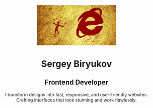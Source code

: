 <div align="center">
  <img src="assets/explorer.gif" width="50%" alt="Animated banner">
  
  <h1>Sergey Biryukov</h1>
  <h2>Frontend Developer</h2>
  
  <p>
    I transform designs into fast, responsive, and user-friendly websites. <br>
    Crafting interfaces that look stunning and work flawlessly.
  </p>
</div>
